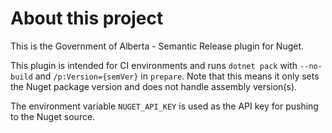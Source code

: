 # About this project
This is the Government of Alberta - Semantic Release plugin for Nuget.

This plugin is intended for CI environments and runs `dotnet pack` with `--no-build` and `/p:Version={semVer}` in `prepare`.
Note that this means it only sets the Nuget package version and does not handle assembly version(s).

The environment variable `NUGET_API_KEY` is used as the API key for pushing to the Nuget source.
